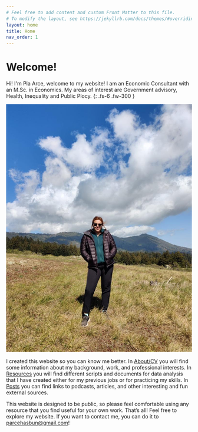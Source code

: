 ```yaml
---
# Feel free to add content and custom Front Matter to this file.
# To modify the layout, see https://jekyllrb.com/docs/themes/#overriding-theme-defaults
layout: home
title: Home
nav_order: 1
---
```


# Welcome!


Hi! I'm Pia Arce, welcome to my website! 
I am an Economic Consultant with an M.Sc. in Economics. My areas of interest are Government advisory, Health, Inequality and Public Plocy. 
{: .fs-6 .fw-300 }

<img src="/assets/images/ilikehike1.jpeg" onmouseover="this.src='assets/images/botticelli.jpg';" onmouseout="this.src='/assets/images/ilikehike1.jpeg';" class="wrapped-float rounded"/>

I created this website so you can know me better. In [About/CV](/about-cv) you will find some information about my background, work, and professional interests. In [Resources](/resources) you will find different scripts and documents for data analysis that I have created either for my previous jobs or for practicing my skills. In [Posts](/posts)  you can find links to podcasts, articles, and other interesting and fun external sources. 

This website is designed to be public, so please feel comfortable using any resource that you find useful for your own work. 
That’s all! Feel free to explore my website. If you want to contact me, you can do it to parcehasbun@gmail.com!


